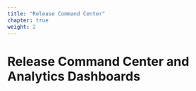 ```yaml
---
title: "Release Command Center"
chapter: true
weight: 2
---
```


# Release Command Center and Analytics Dashboards
